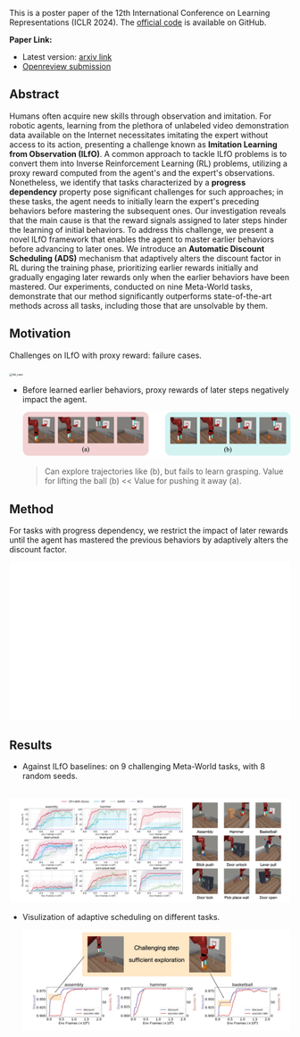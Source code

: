 This is a poster paper of the 12th International Conference on Learning Representations (ICLR 2024). The [official code](https://github.com/dwjshift/GDIL/tree/clean) is available on GitHub.

**Paper Link:**

- Latest version: [arxiv link](https://arxiv.org/abs/2310.07433)
- [Openreview submission](https://openreview.net/forum?id=pPJTQYOpNI)



## Abstract

Humans often acquire new skills through observation and imitation.
For robotic agents, learning from the plethora of unlabeled video demonstration data available on the Internet necessitates imitating the expert without access to its action, presenting a challenge known as **Imitation Learning from Observation (ILfO)**.
A common approach to tackle ILfO problems is to convert them into Inverse Reinforcement Learning (RL) problems, utilizing a proxy reward computed from the agent's and the expert's observations.
Nonetheless, we identify that tasks characterized by a **progress dependency** property pose significant challenges for such approaches; in these tasks, the agent needs to initially learn the expert's preceding behaviors before mastering the subsequent ones.
Our investigation reveals that the main cause is that the reward signals assigned to later steps hinder the learning of initial behaviors.
To address this challenge, we present a novel ILfO framework that enables the agent to master earlier behaviors before advancing to later ones.
We introduce an **Automatic Discount Scheduling (ADS)** mechanism that adaptively alters the discount factor in RL  during the training phase, prioritizing earlier rewards initially and gradually engaging later rewards only when the earlier behaviors have been mastered.
Our experiments, conducted on nine Meta-World tasks, demonstrate that our method significantly outperforms state-of-the-art methods across all tasks, including those that are unsolvable by them.

## Motivation

Challenges on ILfO with proxy reward: failure cases.

<img src="index.assets/fail_case.gif" alt="fail_case" style="zoom: 33%;" />

- Before learned earlier behaviors, proxy rewards of later steps negatively impact the agent.

  ![image-20240125205604479](index.assets/image-20240125205604479.png)

	> Can explore trajectories like (b), but fails to learn grasping. Value for lifting the ball (b) << Value for pushing it away (a).

## Method

For tasks with progress dependency, we restrict the impact of later rewards until the agent has mastered the previous behaviors by adaptively alters the discount factor.

![discount](index.assets/discount.gif)

## Results

- Against ILfO baselines: on 9 challenging Meta-World tasks, with 8 random seeds.

​	![performance](index.assets/result.jpg)

- Visulization of adaptive scheduling on different tasks.

  ![adaptive](index.assets/adaptive.jpg)
